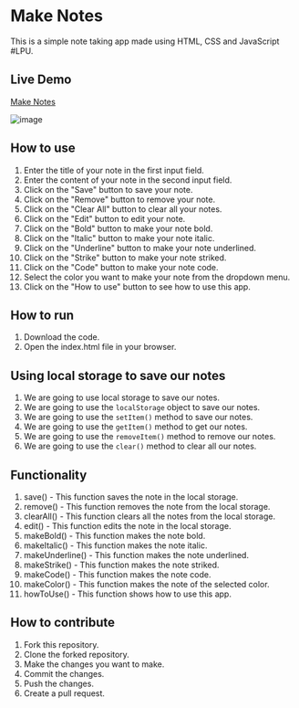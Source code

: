# Make Notes

This is a simple note taking app made using HTML, CSS and JavaScript #LPU.

## Live Demo

[Make Notes](https://sauravhathi.github.io/make-notes/)

![image](https://user-images.githubusercontent.com/61316762/197257121-52275ff4-00ba-477b-978f-23a892ed8ad6.png)

## How to use

1. Enter the title of your note in the first input field.
2. Enter the content of your note in the second input field.
3. Click on the "Save" button to save your note.
4. Click on the "Remove" button to remove your note.
5. Click on the "Clear All" button to clear all your notes.
6. Click on the "Edit" button to edit your note.
7. Click on the "Bold" button to make your note bold.
8. Click on the "Italic" button to make your note italic.
9. Click on the "Underline" button to make your note underlined.
10. Click on the "Strike" button to make your note striked.
11. Click on the "Code" button to make your note code.
12. Select the color you want to make your note from the dropdown menu.
13. Click on the "How to use" button to see how to use this app.

## How to run

1. Download the code.
2. Open the index.html file in your browser.

## Using local storage to save our notes

1. We are going to use local storage to save our notes.
2. We are going to use the `localStorage` object to save our notes.
3. We are going to use the `setItem()` method to save our notes.
4. We are going to use the `getItem()` method to get our notes.
5. We are going to use the `removeItem()` method to remove our notes.
6. We are going to use the `clear()` method to clear all our notes.

## Functionality

1. save() - This function saves the note in the local storage.
2. remove() - This function removes the note from the local storage.
3. clearAll() - This function clears all the notes from the local storage.
4. edit() - This function edits the note in the local storage.
5. makeBold() - This function makes the note bold.
6. makeItalic() - This function makes the note italic.
7. makeUnderline() - This function makes the note underlined.
8. makeStrike() - This function makes the note striked.
9. makeCode() - This function makes the note code.
10. makeColor() - This function makes the note of the selected color.
11. howToUse() - This function shows how to use this app.


## How to contribute

1. Fork this repository.
2. Clone the forked repository.
3. Make the changes you want to make.
4. Commit the changes.
5. Push the changes.
6. Create a pull request.
